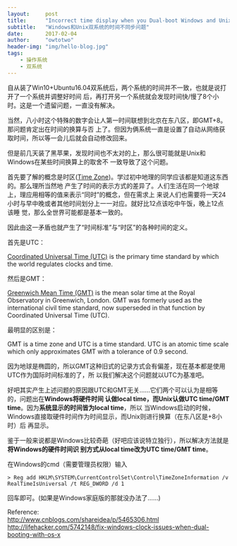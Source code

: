 ```yaml
---
layout:     post
title:      "Incorrect time display when you Dual-boot Windows and Unix"
subtitle:   "Windows和Unix双系统的时间不同步问题"
date:       2017-02-04
author:     "owtotwo"
header-img: "img/hello-blog.jpg"
tags:
    - 操作系统
    - 双系统
---
```


自从装了Win10+Ubuntu16.04双系统后，两个系统的时间并不一致，也就是说打开了一个系统并调整好时间
后，再打开另一个系统就会发现时间快/慢了8个小时。这是一个遗留问题，一直没有解决。

当然，八小时这个特殊的数字会让人第一时间联想到北京在东八区，即GMT+8。那问题肯定出在时间的换算与否
上了。但因为俩系统一直是设置了自动从网络获取时间，所以等一会儿后就会自动修改回来。

但是前几天装了黑苹果，发现时间也不太对的上，那么很可能就是Unix和Windows在某些时间换算上的取舍不
一致导致了这个问题。

首先要了解的概念是时区([Time Zone][1])。学过初中地理的同学应该都是知道这东西的。那么理所当然地
产生了时间的表示方式的差异了。人们生活在同一个地球上，理应用相等的值来表示“同时”的概念，但在需求上
来说人们也需要将一天24小时与早中晚或者其他时间划分上一一对应。就好比12点该吃中午饭，晚上12点该睡
觉，那么全世界可能都是基本一致的。

因此由这一矛盾也就产生了“时间标准”与“时区”的各种时间的定义。

首先是UTC：

[Coordinated Universal Time (UTC)][2] is the primary time standard by which the 
world regulates clocks and time.

然后是GMT：

[Greenwich Mean Time (GMT)][3] is the mean solar time at the Royal Observatory in 
Greenwich, London. GMT was formerly used as the international civil time standard,
now superseded in that function by Coordinated Universal Time (UTC).

最明显的区别是：

GMT is a time zone and UTC is a time standard. UTC is an atomic time scale which 
only approximates GMT with a tolerance of 0.9 second.

因为地球是椭圆的，所以GMT这种旧式的记录方式会有偏差，现在基本都是使用UTC作为国际时间标准的了，所
以我们解决这个问题就以UTC为基准吧。

好吧其实产生上述问题的原因跟UTC和GMT无关……它们两个可以认为是相等的，问题出在**Windows将硬件时间
认做local time，而Unix认做UTC time/GMT time**。因为**系统显示的时间皆为local time**，所以
当Windows启动的时候，Windows直接取硬件时间作为时间显示，而Unix则进行换算（在东八区是+8小时）后
再显示。

鉴于一般来说都是Windows比较奇葩（好吧应该说特立独行），所以解决方法就是**将Windows的硬件时间识
别方式从local time改为UTC time/GMT time**。

在Windows的cmd（需要管理员权限）输入

```
> Reg add HKLM\SYSTEM\CurrentControlSet\Control\TimeZoneInformation /v 
RealTimeIsUniversal /t REG_DWORD /d 1
```

回车即可。(如果是Windows家庭版的那就没办法了……)

Reference:  
http://www.cnblogs.com/shareidea/p/5465306.html  
http://lifehacker.com/5742148/fix-windows-clock-issues-when-dual-booting-with-os-x  

[1]: https://en.wikipedia.org/wiki/Time_zone
[2]: https://en.wikipedia.org/wiki/Coordinated_Universal_Time
[3]: https://en.wikipedia.org/wiki/Greenwich_Mean_Time